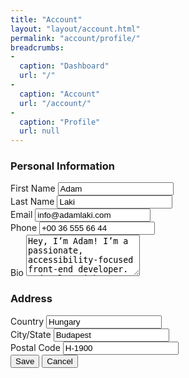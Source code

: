 ```yaml
---
title: "Account"
layout: "layout/account.html"
permalink: "account/profile/"
breadcrumbs:
-
  caption: "Dashboard"
  url: "/"
-
  caption: "Account"
  url: "/account/"
-
  caption: "Profile"
  url: null
---
```


<h3>Personal Information</h3>
<div class="form-group-stack form-group-stack--bordered form-group-container">
  <div class="form-group--row">
    <label class="form-label" for="your-first-name">First Name</label>
    <input class="form-control" id="your-first-name" name="your-first-name" type="text" value="Adam" />
  </div>
  <div class="form-group--row">
    <label class="form-label" for="your-last-name">Last Name</label>
    <input class="form-control" id="your-last-name" name="your-last-name" type="text" value="Laki" />
  </div>
  <div class="form-group--row">
    <label class="form-label" for="your-email">Email</label>
    <input class="form-control" id="your-email" name="your-email" type="email" value="info@adamlaki.com" />
  </div>
  <div class="form-group--row">
    <label class="form-label" for="your-phone">Phone</label>
    <input class="form-control" id="your-phone" name="your-phone" type="text" value="+00 36 555 66 44" />
  </div>
  <div class="form-group--row">
    <label class="form-label" for="your-bio">Bio</label>
    <textarea class="form-control" id="your-bio" name="your-bio" rows="4">Hey, I’m Adam! I’m a passionate, accessibility-focused front-end developer. I develop with Gatsby, 11ty, and WordPress. I like to learn and try out new things in my field.</textarea>
  </div>
</div>
<h3>Address</h3>
<div class="form-group-stack form-group-stack--bordered form-group-container">
  <div class="form-group--row">
    <label class="form-label" for="your-country">Country</label>
    <input class="form-control" id="your-country" name="your-country" type="text" value="Hungary" />
  </div>
  <div class="form-group--row">
    <label class="form-label" for="your-city">City/State</label>
    <input class="form-control" id="your-city" name="your-city" type="text" value="Budapest" />
  </div>
  <div class="form-group--row">
    <label class="form-label" for="your-postal-code">Postal Code</label>
    <input class="form-control" id="your-postal-code" name="your-postal-code" type="text" value="H-1900" />
  </div>
</div>
<div class="app-actions">
  <button class="btn btn--primary">Save</button>
  <button class="btn btn--light">Cancel</button>
</div>
